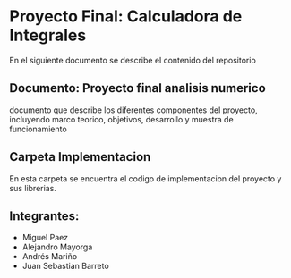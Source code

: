# Proyecto Final: Calculadora de Integrales
En el siguiente documento se describe el contenido del repositorio

## Documento: Proyecto final analisis numerico

documento que describe los diferentes componentes del proyecto, incluyendo marco teorico, objetivos, desarrollo y muestra de funcionamiento

## Carpeta Implementacion

En esta carpeta se encuentra el codigo de implementacion del proyecto y sus librerias.

## Integrantes:

* Miguel Paez
* Alejandro Mayorga
* Andrés Mariño
* Juan Sebastian Barreto
